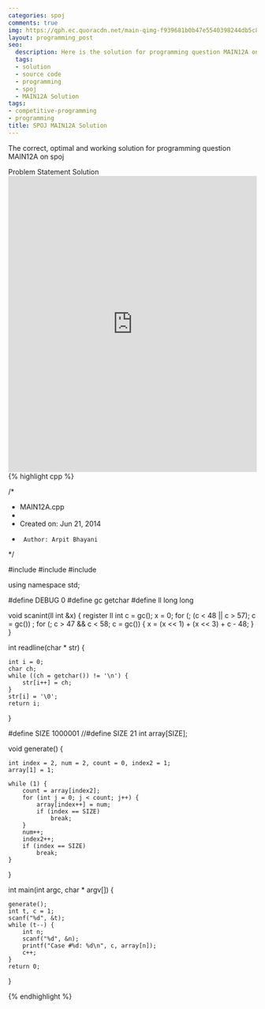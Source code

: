```yaml
---
categories: spoj
comments: true
img: https://qph.ec.quoracdn.net/main-qimg-f939681b0b47e5540398244db5c8966f?convert_to_webp=true
layout: programming_post
seo:
  description: Here is the solution for programming question MAIN12A on spoj
  tags:
  - solution
  - source code
  - programming
  - spoj
  - MAIN12A Solution
tags:
- competitive-programming
- programming
title: SPOJ MAIN12A Solution
---
```

The correct, optimal and working solution for programming question MAIN12A on spoj

<div class="ui secondary pointing large menu">
  <a class="grey item" data-tab="problem-statement">
    Problem Statement
  </a>
  <a class="active item grey" data-tab="solution">
    Solution
  </a>
</div>
<div class="ui bottom attached tab" data-tab="problem-statement">
    <iframe src="http://www.spoj.com/problems/MAIN12A/" width="100%" height="600px" style="overflow: scroll; border: none;"></iframe>
</div>
<div class="ui bottom attached active tab" data-tab="solution">
{% highlight cpp %}

/*
 * MAIN12A.cpp
 *
 *  Created on: Jun 21, 2014
 *      Author: Arpit Bhayani
 */

#include <cstdio>
#include <cstdlib>
#include <iostream>

using namespace std;

#define DEBUG 0
#define gc getchar
#define ll long long

void scanint(ll int &x) {
	register ll int c = gc();
	x = 0;
	for (; (c < 48 || c > 57); c = gc())
		;
	for (; c > 47 && c < 58; c = gc()) {
		x = (x << 1) + (x << 3) + c - 48;
	}
}

int readline(char * str) {

	int i = 0;
	char ch;
	while ((ch = getchar()) != '\n') {
		str[i++] = ch;
	}
	str[i] = '\0';
	return i;
}

#define SIZE 1000001
//#define SIZE 21
int array[SIZE];

void generate() {

	int index = 2, num = 2, count = 0, index2 = 1;
	array[1] = 1;

	while (1) {
		count = array[index2];
		for (int j = 0; j < count; j++) {
			array[index++] = num;
			if (index == SIZE)
				break;
		}
		num++;
		index2++;
		if (index == SIZE)
			break;
	}

}

int main(int argc, char * argv[]) {

	generate();
	int t, c = 1;
	scanf("%d", &t);
	while (t--) {
		int n;
		scanf("%d", &n);
		printf("Case #%d: %d\n", c, array[n]);
		c++;
	}
	return 0;
}


{% endhighlight %}
</div>
